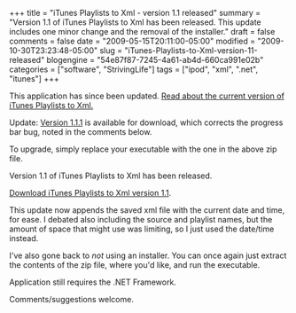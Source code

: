 +++
title = "iTunes Playlists to Xml - version 1.1 released"
summary = "Version 1.1 of iTunes Playlists to Xml has been released. This update includes one minor change and the removal of the installer."
draft = false
comments = false
date = "2009-05-15T20:11:00-05:00"
modified = "2009-10-30T23:23:48-05:00"
slug = "iTunes-Playlists-to-Xml-version-11-released"
blogengine = "54e87f87-7245-4a61-ab4d-660ca991e02b"
categories = ["software", "StrivingLife"]
tags = ["ipod", "xml", ".net", "itunes"]
+++

<div class="warning">
<p>This application has since been updated. <a href="http://jamesrskemp.com/apps/iTunesPlaylists2Xml/">Read about the current version of iTunes Playlists to Xml.</a></p>
</div>
<div class="note">
<p>Update: <a href="http://jamesrskemp.com/applications/iTunesPlaylistsToXml_1.1.1.zip">Version 1.1.1</a> is available for download, which corrects the progress bar bug, noted in the comments below.</p>
<p>To upgrade, simply replace your executable with the one in the above zip file.</p>
</div>
<p>Version 1.1 of iTunes Playlists to Xml has been released.</p>
<p><a href="http://jamesrskemp.com/applications/iTunesPlaylistsToXml_1.1.zip">Download iTunes Playlists to Xml version 1.1</a>.</p>
<p>This update now appends the saved xml file with the current date and time, for ease. I debated also including the source and playlist names, but the amount of space that might use was limiting, so I just used the date/time instead.</p>
<p>I've also gone back to <em>not</em> using an installer. You can once again just extract the contents of the zip file, where you'd like, and run the executable.</p>
<p>Application still requires the .NET Framework.</p>
<p>Comments/suggestions welcome.</p>
